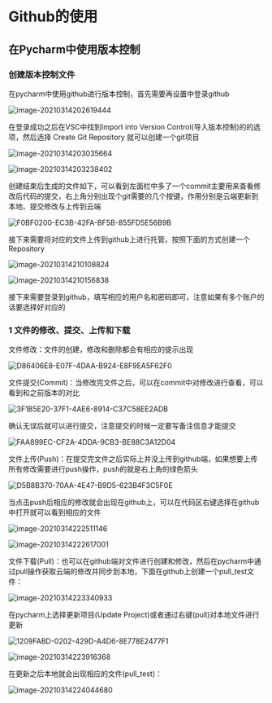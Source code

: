 # Github的使用

## 在Pycharm中使用版本控制

### 创建版本控制文件

在pycharm中使用github进行版本控制，首先需要再设置中登录github

![image-20210314202619444](image-20210314202619444.png)

在登录成功之后在VSC中找到Import into Version Control(导入版本控制)的的选项，然后选择 Create Git Repository 就可以创建一个git项目

![image-20210314203035664](image-20210314203035664.png)

![image-20210314203238402](image-20210314203238402.png)

创建结束后生成的文件如下，可以看到左面栏中多了一个commit主要用来查看修改后代码的提交，右上角分别出现个git需要的几个按键，作用分别是云端更新到本地、提交修改与上传到云端

![F0BF0200-EC3B-42FA-BF5B-855FD5E56B9B](F0BF0200-EC3B-42FA-BF5B-855FD5E56B9B.png)

接下来需要将对应的文件上传到github上进行托管，按照下面的方式创建一个 Repository

![image-20210314210108824](image-20210314210108824.png)

![image-20210314210156838](image-20210314210156838.png)

接下来需要登录到github，填写相应的用户名和密码即可，注意如果有多个账户的话要选择好对应的

### 1 文件的修改、提交、上传和下载

文件修改：文件的创建，修改和删除都会有相应的提示出现

![D86406E8-E07F-4DAA-B924-E8F9EA5F62F0](D86406E8-E07F-4DAA-B924-E8F9EA5F62F0.png)

文件提交(Commit)：当修改完文件之后，可以在commit中对修改进行查看，可以看到和之前版本的对比

![3F1B5E20-37F1-4AE6-8914-C37C58EE2ADB](3F1B5E20-37F1-4AE6-8914-C37C58EE2ADB.png)

确认无误后就可以进行提交，注意提交的时候一定要写备注信息才能提交

![FAA899EC-CF2A-4DDA-9CB3-BE88C3A12D04](FAA899EC-CF2A-4DDA-9CB3-BE88C3A12D04.png)

文件上传(Push)：在提交完文件之后实际上并没上传到github端，如果想要上传所有修改需要进行push操作，push的就是右上角的绿色箭头

![D5B8B370-70AA-4E47-B9D5-623B4F3C5F0E](D5B8B370-70AA-4E47-B9D5-623B4F3C5F0E.png)

当点击push后相应的修改就会出现在github上，可以在代码区右键选择在github中打开就可以看到相应的文件

![image-20210314222511146](image-20210314222511146.png)

![image-20210314222617001](image-20210314222617001.png)

文件下载(Pull)：也可以在github端对文件进行创建和修改，然后在pycharm中通过pull操作获取云端的修改并同步到本地，下面在github上创建一个pull_test文件：

![image-20210314223340933](image-20210314223340933.png)

在pycharm上选择更新项目(Update Project)或者通过右键(pull)对本地文件进行更新

![1209FABD-0202-429D-A4D6-8E778E2477F1](1209FABD-0202-429D-A4D6-8E778E2477F1.png)

![image-20210314223916368](image-20210314223916368.png)

在更新之后本地就会出现相应的文件(pull_test)：

![image-20210314224044680](image-20210314224044680.png)